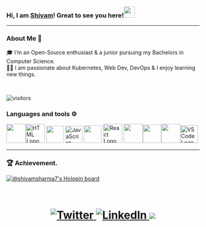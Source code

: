 
 ### Hi, I am [Shivam](https://bio.link/shivams)! Great to see you here!<img src="https://github.com/TheDudeThatCode/TheDudeThatCode/blob/master/Assets/Hi.gif" width="29"> 
 ---
 ### About Me 🚀
🎓 I’m an Open-Source enthusiast & a junior pursuing my Bachelors in Computer Science. </br>
👨‍💻  I am passionate about Kubernetes, Web Dev, DevOps & I enjoy learning new things. </br>
 <!-- ![Black and Pink Animated Glitch Gaming Facebook Cover (1640 × 500 px) (YouTube Banner) (2048 × 1152 px) (2560 × 1440 px) (Facebook Cover) (1660 × 576 px) (2560 × 1440 px) (LinkedIn Banner)](https://user-images.githubusercontent.com/91419219/189389642-cca6b477-a8d2-48c2-b757-eb415d271924.jpg)-->
 
<br>

 ![visitors](https://visitor-badge.laobi.icu/badge?page_id=shivam-sharma7.shivam-sharma7)
  
  

### Languages and tools ⚙️
 
<p>
 <img src="https://www.vectorlogo.zone/logos/java/java-icon.svg" width="50" height="50"/><img src="https://www.svgrepo.com/show/303205/html-5-logo.svg" alt="HTML Logo" width="50" height="50"/> <img src="https://www.vectorlogo.zone/logos/w3_css/w3_css-official.svg" width="45" height="45"/> <img src="https://cdn.worldvectorlogo.com/logos/logo-javascript.svg" alt="JavaScript Logo" width="45" height="45"/> <img src="https://www.vectorlogo.zone/logos/typescriptlang/typescriptlang-icon.svg" width="46" height= "46" /> <img src="https://cdn.worldvectorlogo.com/logos/react-2.svg" alt="React Logo" width="50" height="50"/> <img src="https://www.vectorlogo.zone/logos/nodejs/nodejs-icon.svg" width="50" height="50"/><img src="https://www.vectorlogo.zone/logos/mongodb/mongodb-icon.svg" width="48" height="48" /><img src="https://www.vectorlogo.zone/logos/firebase/firebase-icon.svg" width="50" height="50"/><img src="https://cdn.worldvectorlogo.com/logos/visual-studio-code-1.svg" alt="VSCode Logo" width="46" height="46"/>  
</p>

---
 
### 🏆 Achievement.
[![@shivamsharma7's Holopin board](https://holopin.me/shivamsharma7)](https://holopin.io/@shivamsharma7)

<br>
<h1 align = "center">
  <a href="https://twitter.com/shivamstwt1" target="_blank"><img alt="Twitter" title="Twitter" src="https://img.shields.io/badge/-Twitter-1DA1F2?style=for-the-badge&logo=twitter&logoColor=white"/>
</a> <a href="https://www.linkedin.com/in/meshivamsharma/" target="_blank"><img alt="LinkedIn" title="LinkedIn" src="https://img.shields.io/badge/LinkedIn-%230077B5.svg?&style=for-the-badge&logo=linkedin&logoColor=white"/>
 <a href="https://shivam-sharma.hashnode.dev"><img src="https://img.shields.io/badge/Hashnode-2962FF?style=for-the-badge&logo=hashnode&logoColor=white"></a></h1>

